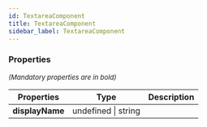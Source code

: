 ```yaml
---
id: TextareaComponent
title: TextareaComponent
sidebar_label: TextareaComponent
---
```




### Properties

<font size="2"><i>(Mandatory properties are in bold)</i></font>

| Properties | Type | Description |
| --------- | ---- | ----------- |
| **displayName** | undefined \| string |  |
